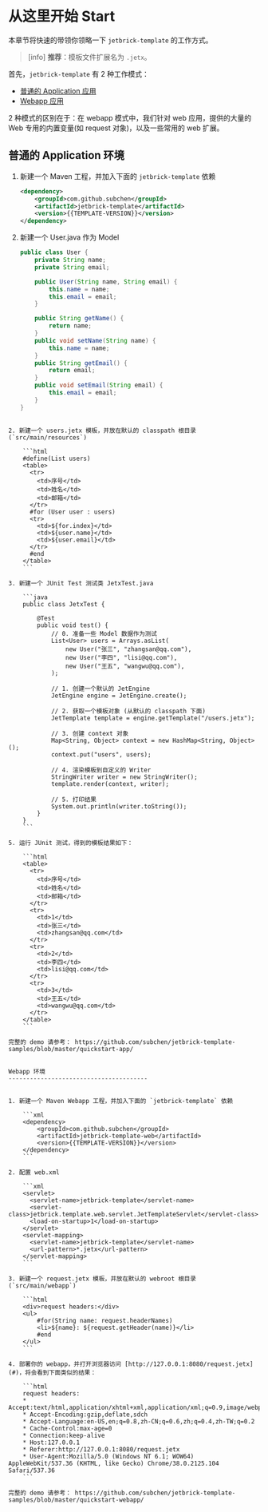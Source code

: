 从这里开始 Start
===================

本章节将快速的带领你领略一下 `jetbrick-template` 的工作方式。


> [info] **推荐**：模板文件扩展名为 `.jetx`。


首先，`jetbrick-template` 有 2 种工作模式：

* [普通的 Application 应用](#-application-)
* [Webapp 应用](#-webapp-)

2 种模式的区别在于：在 webapp 模式中，我们针对 web 应用，提供的大量的 Web 专用的内置变量(如 request 对象)，以及一些常用的 web 扩展。


普通的 Application 环境
---------------------------------------

1. 新建一个 Maven 工程，并加入下面的 `jetbrick-template` 依赖

    ```xml
    <dependency>
        <groupId>com.github.subchen</groupId>
        <artifactId>jetbrick-template</artifactId>
        <version>{{TEMPLATE-VERSION}}</version>
    </dependency>
    ```

2. 新建一个 User.java 作为 Model

    ```java
    public class User {
        private String name;
        private String email;
    
        public User(String name, String email) {
            this.name = name;
            this.email = email;
        }
    
        public String getName() {
            return name;
        }
        public void setName(String name) {
            this.name = name;
        }
        public String getEmail() {
            return email;
        }
        public void setEmail(String email) {
            this.email = email;
        }
    }
```

2. 新建一个 users.jetx 模板，并放在默认的 classpath 根目录 (`src/main/resources`)

    ```html
    #define(List users)
    <table>
      <tr>
        <td>序号</td>
        <td>姓名</td>
        <td>邮箱</td>
      </tr>
      #for (User user : users)
      <tr>
        <td>${for.index}</td>
        <td>${user.name}</td>
        <td>${user.email}</td>
      </tr>
      #end
    </table>
    ```

3. 新建一个 JUnit Test 测试类 JetxTest.java

    ```java
    public class JetxTest {
    
        @Test
        public void test() {
            // 0. 准备一些 Model 数据作为测试
            List<User> users = Arrays.asList(
                new User("张三", "zhangsan@qq.com"),
                new User("李四", "lisi@qq.com"),
                new User("王五", "wangwu@qq.com"),
            );
    
            // 1. 创建一个默认的 JetEngine
            JetEngine engine = JetEngine.create();
    
            // 2. 获取一个模板对象 (从默认的 classpath 下面)
            JetTemplate template = engine.getTemplate("/users.jetx");
    
            // 3. 创建 context 对象
            Map<String, Object> context = new HashMap<String, Object>();
            context.put("users", users);
    
            // 4. 渲染模板到自定义的 Writer
            StringWriter writer = new StringWriter();
            template.render(context, writer);
    
            // 5. 打印结果
            System.out.println(writer.toString());
        }
    }
    ```

5. 运行 JUnit 测试，得到的模板结果如下：

    ```html
    <table>
      <tr>
        <td>序号</td>
        <td>姓名</td>
        <td>邮箱</td>
      </tr>
      <tr>
        <td>1</td>
        <td>张三</td>
        <td>zhangsan@qq.com</td>
      </tr>
      <tr>
        <td>2</td>
        <td>李四</td>
        <td>lisi@qq.com</td>
      </tr>
      <tr>
        <td>3</td>
        <td>王五</td>
        <td>wangwu@qq.com</td>
      </tr>
    </table>
    ```

完整的 demo 请参考： https://github.com/subchen/jetbrick-template-samples/blob/master/quickstart-app/


Webapp 环境
---------------------------------------


1. 新建一个 Maven Webapp 工程，并加入下面的 `jetbrick-template` 依赖

    ```xml
    <dependency>
        <groupId>com.github.subchen</groupId>
        <artifactId>jetbrick-template-web</artifactId>
        <version>{{TEMPLATE-VERSION}}</version>
    </dependency>
    ```

2. 配置 web.xml

    ```xml
    <servlet>
      <servlet-name>jetbrick-template</servlet-name>
      <servlet-class>jetbrick.template.web.servlet.JetTemplateServlet</servlet-class>
      <load-on-startup>1</load-on-startup>
    </servlet>
    <servlet-mapping>
      <servlet-name>jetbrick-template</servlet-name>
      <url-pattern>*.jetx</url-pattern>
    </servlet-mapping>
    ```

3. 新建一个 request.jetx 模板，并放在默认的 webroot 根目录 (`src/main/webapp`)

    ```html
    <div>request headers:</div>
    <ul>
        #for(String name: request.headerNames)
        <li>${name}: ${request.getHeader(name)}</li>
        #end
    </ul>
    ```

4. 部署你的 webapp，并打开浏览器访问 [http://127.0.0.1:8080/request.jetx](#)，将会看到下面类似的结果：

    ```html
    request headers:
    * Accept:text/html,application/xhtml+xml,application/xml;q=0.9,image/webp,*/*;q=0.8
    * Accept-Encoding:gzip,deflate,sdch
    * Accept-Language:en-US,en;q=0.8,zh-CN;q=0.6,zh;q=0.4,zh-TW;q=0.2
    * Cache-Control:max-age=0
    * Connection:keep-alive
    * Host:127.0.0.1
    * Referer:http://127.0.0.1:8080/request.jetx
    * User-Agent:Mozilla/5.0 (Windows NT 6.1; WOW64) AppleWebKit/537.36 (KHTML, like Gecko) Chrome/38.0.2125.104 Safari/537.36
    ```

完整的 demo 请参考： https://github.com/subchen/jetbrick-template-samples/blob/master/quickstart-webapp/

